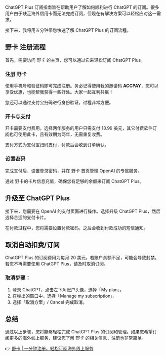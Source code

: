 ChatGPT Plus 订阅指南旨在帮助用户了解如何顺利进行 ChatGPT 的订阅。很多用户由于缺乏海外信用卡而无法完成订阅，但现在有解决方案可以轻松应对这一需求。

接下来，我将用五分钟带您快速了解 ChatGPT Plus 的订阅流程。

## 野卡 注册流程

首先，需要访问 野卡 的主页，您可以通过它来轻松订阅 ChatGPT Plus。

### 注册 野卡

使用手机号和验证码即可完成注册。务必记得使用我的邀请码 **ACCPAY**，您可以享受优惠，也能帮我获得一些好处。大家一起互利共赢！

您还可以通过支付宝扫码进行身份验证，过程非常方便。

### 开卡与支付

开卡需要支付费用，选择两年服务的用户只需支付 13.99 美元，其它付费软件订阅也可使用此卡，且有效期为两年，无需重复收费。

支付方式为支付宝扫码支付，付款后会收到订单确认。

### 设置密码

完成支付后，设置登录密码，并在 野卡 首页管理 OpenAI 的专属服务。

通过 野卡的卡片信息充值，确保您有足够的余额来订阅 ChatGPT Plus。

## 升级至 ChatGPT Plus

接下来，您需要在 OpenAI 的支付页面进行操作。选择升级 ChatGPT Plus，然后选择合适的支付卡片。

在付款过程中，您将需要设置付款密码，之后会收到付款成功的短信通知。

## 取消自动扣费/订阅

ChatGPT Plus 的订阅费用为每月 20 美元，若账户余额不足，可能会导致封禁。若您不再需要使用 ChatGPT Plus，请及时取消订阅。

### 取消步骤：

1. 登录 ChatGPT，点击左下角账户头像，选择「My plan」。
2. 在弹出的窗口中，选择「Manage my subscription」。
3. 选择「取消方案」/ Cancel 完成取消。

## 总结

通过以上步骤，您将能够轻松完成 ChatGPT Plus 的订阅和管理。如果您希望订阅更多的海外线上服务，建议您了解 野卡 的相关信息，注册也非常简单。

👉 [野卡 | 一分钟注册，轻松订阅海外线上服务](https://bit.ly/bewildcard)